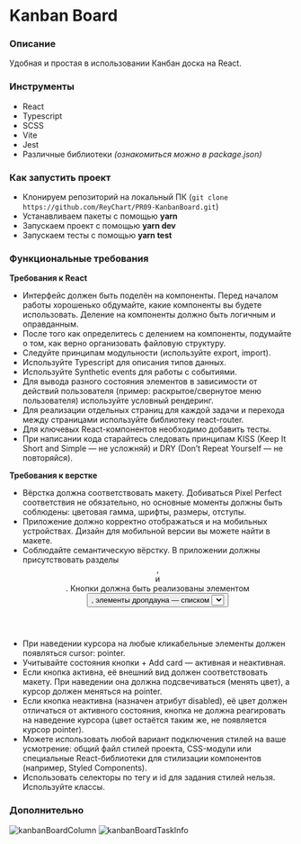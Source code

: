 # Kanban Board

### Описание
Удобная и простая в использовании Канбан доска на React.

### Инструменты
- React
- Typescript
- SCSS
- Vite
- Jest
- Различные библиотеки _(ознакомиться можно в package.json)_

### Как запустить проект
- Клонируем репозиторий на локальный ПК (```git clone https://github.com/ReyChart/PR09-KanbanBoard.git```)
- Устанавливаем пакеты с помощью **yarn**
- Запускаем проект с помощью **yarn dev**
- Запускаем тесты с помощью **yarn test**

### Функциональные требования

**Требования к React**
- Интерфейс должен быть поделён на компоненты. Перед началом работы хорошенько обдумайте, какие компоненты вы будете использовать. Деление на компоненты должно быть логичным и оправданным.
- После того как определитесь с делением на компоненты, подумайте о том, как верно организовать файловую структуру.
- Следуйте принципам модульности (используйте export, import).
- Используйте Typescript для описания типов данных.
- Используйте Synthetic events для работы с событиями.
- Для вывода разного состояния элементов в зависимости от действий пользователя (пример: раскрытое/свернутое меню пользователя) используйте условный рендеринг.
- Для реализации отдельных страниц для каждой задачи и перехода между страницами используйте библиотеку react-router.
- Для ключевых React-компонентов необходимо добавить тесты.
- При написании кода старайтесь следовать принципам KISS (Keep It Short and Simple — не усложняй) и DRY (Don’t Repeat Yourself — не повторяйся).

**Требования к верстке**
- Вёрстка должна соответствовать макету. Добиваться Pixel Perfect соответствия не обязательно, но основные моменты должны быть соблюдены: цветовая гамма, шрифты, размеры, отступы.
- Приложение должно корректно отображаться и на мобильных устройствах. Дизайн для мобильной версии вы можете найти в макете.
- Соблюдайте семантическую вёрстку. В приложении должны присутствовать разделы <header>, <main> и <footer>. Кнопки должна быть реализованы элементом <button>, элементы дропдауна — списком <select> и так далее.
- При наведении курсора на любые кликабельные элементы должен появляться cursor: pointer.
- Учитывайте состояния кнопки + Add card — активная и неактивная.
- Если кнопка активна, её внешний вид должен соответствовать макету. При наведении она должна подсвечиваться (менять цвет), а курсор должен меняться на pointer.
- Если кнопка неактивна (назначен атрибут disabled), её цвет должен отличаться от активного состояния, кнопка не должна реагировать на наведение курсора (цвет остаётся таким же, не появляется курсор pointer).
- Можете использовать любой вариант подключения стилей на ваше усмотрение: общий файл стилей проекта, CSS-модули или специальные React-библиотеки для стилизации компонентов (например, Styled Components).
- Использовать селекторы по тегу и id для задания стилей нельзя. Используйте классы.

### Дополнительно

![kanbanBoardColumn](https://github.com/ReyChart/PR09-KanbanBoard/assets/126756819/89ec2629-9afa-4a0a-a213-6ba517f4fdd4)
![kanbanBoardTaskInfo](https://github.com/ReyChart/PR09-KanbanBoard/assets/126756819/8e596702-0b7f-467f-ab52-6e01a12bf248)
